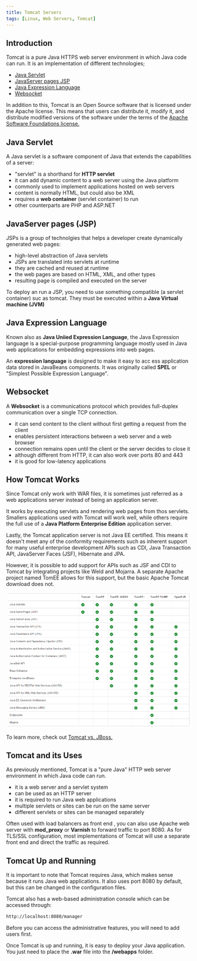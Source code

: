 ```yaml
---
title: Tomcat Servers 
tags: [Linux, Web Servers, Tomcat]
--- 
```


## Introduction 

Tomcat is a pure Java HTTPS web server environment in which Java code can run. It is an implementation of different technologies;

- [Java Servlet](#java-servlet)
- [JavaServer pages JSP](#javaserver-pages-jsp)
- [Java Expression Language](#java-expression-language)
- [Websocket](#websocket)

In addition to this, Tomcat is an Open Source software that is licensed under the Apache license. This means that users can distribute it, modify it, and distribute modified versions of the software under the terms of the [Apache Software Foundations license.](https://www.apache.org/licenses/)

## Java Servlet

A Java servlet is a software component of Java that extends the capabilities of a server:

- "servlet" is a shorthand for **HTTP servlet**
- it can add dynamic content to a web server using the Java platform 
- commonly used to implement applications hosted on web servers
- content is normally HTML, but could also be XML 
- requires a **web container** (servlet container) to run
- other counterparts are PHP and ASP.NET

## JavaServer pages (JSP)

JSPs is a group of technolgies that helps a developer create dynamically generated web pages:

- high-level abstraction of Java servlets 
- JSPs are translated into servlets at runtime 
- they are cached and reused at runtime
- the web pages are based on HTML, XML, and other types 
- resulting page is compiled and executed on the server

To deploy an run a JSP, you need to use something compatible (a servlet container) suc as tomcat. They must be executed within a **Java Virtual machine (JVM)**

## Java Expression Language 

Known also as **Java Uniied Expression Language**, the Java Expression language is a special-purpose programming language mostly used in Java web applications for embedding expressions into web pages.

An **expression language** is designed to make it easy to acc  ess application data stored in JavaBeans components. It was originally called **SPEL** or "Simplest Possible Expression Language".

## Websocket 

A **Websocket** is a communications protocol which provides full-duplex communication over a single TCP connection.

- it can send content to the client without first getting a request from the client 
- enables persistent interactions between a web server and a web browser 
- connection remains open until the client or the server decides to close it
- although different from HTTP, it can also work over ports 80 and 443 
- it is good for low-latency applications

## How Tomcat Works 

Since Tomcat only work with WAR files, it is sometimes just referred as a web applications server instead of being an application server. 

It works by executing servlets and rendering web pages from thos servlets. Smallers applications used with Tomcat will work well, while others require the full use of a **Java Platform Enterprise Edition** application server.

Lastly, the Tomcat application server is not Java EE certified. This means it doesn't meet any of the conformity requirements such as inherent support for many useful enterprise development APIs such as CDI, Java Transaction API, JavaServer Faces (JSF), Hibernate and JPA. 

However, it is possible to add support for APIs such as JSF and CDI to Tomcat by integrating projects like Weld and Mojarra. A separate Apache project named TomEE allows for this support, but the basic Apache Tomcat download does not.

![](../img/tomca-vs=tom33-2.png)

To learn more, check out [Tomcat vs. JBoss.](https://www.theserverside.com/video/Tomcat-vs-JBoss-Compare-features-of-these-Java-app-servers)

## Tomcat and its Uses 

As previously mentioned, Tomcat is a "pure Java" HTTP web server environment in which Java code can run.

- it is a web server and a servlet system 
- can be used as an HTTP server
- it is required to run Java web applications 
- multiple servlets or sites can be run on the same server 
- different servlets or sites can be managed separately 

Often used with load balancers as front end , you can also use Apache web server with **mod_proxy** or **Varnish** to forward traffic to port 8080. As for TLS/SSL configuration, most implementations of Tomcat will use a separate front end and direct the traffic as required. 

## Tomcat Up and Running  

It is important to note that Tomcat requires Java, which makes sense because it runs Java web applications. It also uses port 8080 by default, but this can be changed in the configuration files.

Tomcat also has a web-based administration console which can be accessed through:

```bash
http://localhost:8080/manager  
```

Before you can access the administrative features, you will need to add users first. 

Once Tomcat is up and running, it is easy to deploy your Java application. You just need to place the **.war** file into the **/webapps** folder.

